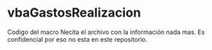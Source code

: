 # vbaGastosRealizacion
Codigo del macro
Necita el archivo con la información nada mas. Es confidencial por eso no esta en este repositorio.
